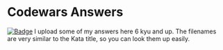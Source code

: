 # Codewars Answers
[![Badge](https://www.codewars.com/users/jeffreynerona/badges/large)](http://jeffreynerona.com/projects) 
I upload some of my answers here 6 kyu and up. The filenames are very similar to the Kata title, so you can look them up easily.
